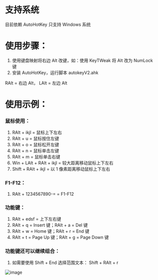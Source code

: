 # 支持系统
目前依赖 AutoHotKey 只支持 Windows 系统

# 使用步骤：
1. 使用键盘映射将右边 Alt 改键，如：使用 KeyTWeak 将 Alt 改为 NumLock 键
2. 安装 AutoHotKey，运行脚本 autokeyV2.ahk

RAlt = 右边 Alt，
LAlt = 左边 Alt

# 使用示例：
### 鼠标使用：
1. RAlt + ikjl = 鼠标上下左右
2. RAlt + u = 鼠标按住左键
3. RAlt + o = 鼠标松开左键
4. RAlt + n = 鼠标单击左键
5. RAlt + m = 鼠标单击右键
6. Win + LAlt + RAlt + ikjl = 较大距离移动鼠标上下左右
7. Shift + RAlt + ikjl = 以 1 像素距离移动鼠标上下左右

### F1-F12：
1. RAlt + 1234567890-= = F1-F12

### 功能键：
1. RAlt + edsf = 上下左右键
2. RAlt + q = Insert 键；RAlt + a = Del 键
3. RAlt + w = Home 键；RAlt + r = End 键
4. RAlt + t = Page Up 键；RAlt + g = Page Down 键

### 功能键还可以继续组合：
1. 如需要使用 Shift + End 选择范围文本： Shift + RAlt + r

![image](https://github.com/vbgfnd/MyComputerTool/assets/12570767/7e50acf2-59a3-42bf-811b-055be18fd22c)


